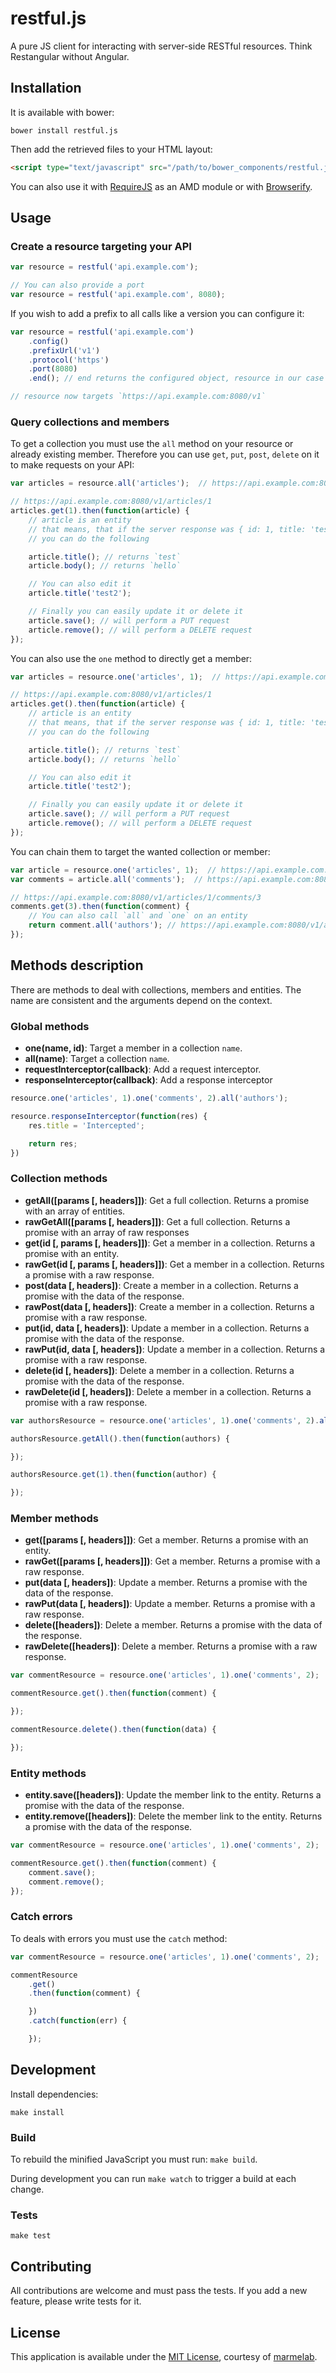 # restful.js

A pure JS client for interacting with server-side RESTful resources. Think Restangular without Angular.

## Installation

It is available with bower:

```
bower install restful.js
```

Then add the retrieved files to your HTML layout:

```html
<script type="text/javascript" src="/path/to/bower_components/restful.js/dist/restful.min.js"></script>
```

You can also use it with [RequireJS](http://requirejs.org/) as an AMD module or with [Browserify](http://browserify.org/).

## Usage

### Create a resource targeting your API

```javascript
var resource = restful('api.example.com');

// You can also provide a port
var resource = restful('api.example.com', 8080);
```

If you wish to add a prefix to all calls like a version you can configure it:
```javascript
var resource = restful('api.example.com')
    .config()
    .prefixUrl('v1')
    .protocol('https')
    .port(8080)
    .end(); // end returns the configured object, resource in our case

// resource now targets `https://api.example.com:8080/v1`
```

### Query collections and members

To get a collection you must use the `all` method on your resource or already existing member. Therefore you can use `get`, `put`, `post`, `delete` on it to make requests on your API:

```javascript
var articles = resource.all('articles');  // https://api.example.com:8080/v1/articles

// https://api.example.com:8080/v1/articles/1
articles.get(1).then(function(article) {
    // article is an entity
    // that means, that if the server response was { id: 1, title: 'test', body: 'hello' }
    // you can do the following

    article.title(); // returns `test`
    article.body(); // returns `hello`

    // You can also edit it
    article.title('test2');

    // Finally you can easily update it or delete it
    article.save(); // will perform a PUT request
    article.remove(); // will perform a DELETE request
});
```

You can also use the `one` method to directly get a member:

```javascript
var articles = resource.one('articles', 1);  // https://api.example.com:8080/v1/articles/1

// https://api.example.com:8080/v1/articles/1
articles.get().then(function(article) {
    // article is an entity
    // that means, that if the server response was { id: 1, title: 'test', body: 'hello' }
    // you can do the following

    article.title(); // returns `test`
    article.body(); // returns `hello`

    // You can also edit it
    article.title('test2');

    // Finally you can easily update it or delete it
    article.save(); // will perform a PUT request
    article.remove(); // will perform a DELETE request
});
```

You can chain them to target the wanted collection or member:

```javascript
var article = resource.one('articles', 1);  // https://api.example.com:8080/v1/articles/1
var comments = article.all('comments');  // https://api.example.com:8080/v1/articles/1/comments

// https://api.example.com:8080/v1/articles/1/comments/3
comments.get(3).then(function(comment) {
    // You can also call `all` and `one` on an entity
    return comment.all('authors'); // https://api.example.com:8080/v1/articles/1/comments/3/authors
});
```

## Methods description

There are methods to deal with collections, members and entities. The name are consistent and the arguments depend on the context.

### Global methods

* **one(name, id)**: Target a member in a collection `name`.
* **all(name)**: Target a collection `name`.
* **requestInterceptor(callback)**: Add a request interceptor.
* **responseInterceptor(callback)**: Add a response interceptor

```javascript
resource.one('articles', 1).one('comments', 2).all('authors');
```

```javascript
resource.responseInterceptor(function(res) {
    res.title = 'Intercepted';

    return res;
})
```

### Collection methods

* **getAll([params [, headers]])**: Get a full collection. Returns a promise with an array of entities.
* **rawGetAll([params [, headers]])**: Get a full collection. Returns a promise with an array of raw responses
* **get(id [, params [, headers]])**: Get a member in a collection. Returns a promise with an entity.
* **rawGet(id [, params [, headers]])**: Get a member in a collection. Returns a promise with a raw response.
* **post(data [, headers])**: Create a member in a collection. Returns a promise with the data of the response.
* **rawPost(data [, headers])**: Create a member in a collection. Returns a promise with a raw response.
* **put(id, data [, headers])**: Update a member in a collection. Returns a promise with the data of the response.
* **rawPut(id, data [, headers])**: Update a member in a collection. Returns a promise with a raw response.
* **delete(id [, headers])**: Delete a member in a collection. Returns a promise with the data of the response.
* **rawDelete(id [, headers])**: Delete a member in a collection. Returns a promise with a raw response.

```javascript
var authorsResource = resource.one('articles', 1).one('comments', 2).all('authors');

authorsResource.getAll().then(function(authors) {

});

authorsResource.get(1).then(function(author) {

});
```

### Member methods

* **get([params [, headers]])**: Get a member. Returns a promise with an entity.
* **rawGet([params [, headers]])**: Get a member. Returns a promise with a raw response.
* **put(data [, headers])**: Update a member. Returns a promise with the data of the response.
* **rawPut(data [, headers])**: Update a member. Returns a promise with a raw response.
* **delete([headers])**: Delete a member. Returns a promise with the data of the response.
* **rawDelete([headers])**: Delete a member. Returns a promise with a raw response.

```javascript
var commentResource = resource.one('articles', 1).one('comments', 2);

commentResource.get().then(function(comment) {

});

commentResource.delete().then(function(data) {

});
```

### Entity methods

* **entity.save([headers])**: Update the member link to the entity. Returns a promise with the data of the response.
* **entity.remove([headers])**: Delete the member link to the entity. Returns a promise with the data of the response.

```javascript
var commentResource = resource.one('articles', 1).one('comments', 2);

commentResource.get().then(function(comment) {
    comment.save();
    comment.remove();
});
```

### Catch errors

To deals with errors you must use the `catch` method:

```javascript
var commentResource = resource.one('articles', 1).one('comments', 2);

commentResource
    .get()
    .then(function(comment) {

    })
    .catch(function(err) {

    });
```

## Development

Install dependencies:

```
make install
```

### Build

To rebuild the minified JavaScript you must run: `make build`.

During development you can run `make watch` to trigger a build at each change.

### Tests

```
make test
```

## Contributing

All contributions are welcome and must pass the tests. If you add a new feature, please write tests for it.

## License

This application is available under the [MIT License](https://github.com/marmelab/restful.js/blob/master/LICENSE), courtesy of [marmelab](http://marmelab.com).
